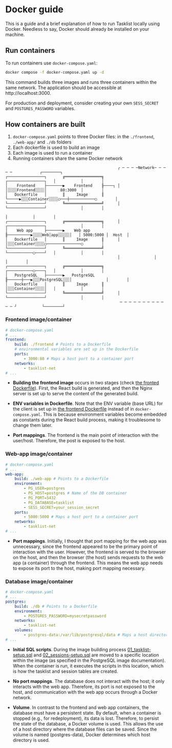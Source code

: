 # Docker guide

This is a guide and a brief explanation of how to run Tasklist locally using Docker. Needless to say, Docker should already be installed on your machine.

## Run containers

To run containers use `docker-compose.yaml`:

```bash
docker compose -f docker-compose.yaml up -d
```
This command builds three images and runs three containers within the same network. The application should be accessible at http://localhost:3000.

For production and deployment, consider creating your own `SESS_SECRET` and `POSTGRES_PASSWORD` variables.

## How containers are built

1. `docker-compose.yaml` points to three Docker files: in the `./frontend`, `./web-app/` and `./db` folders
1. Each dockerfile is used to build an image
1. Each image is used to run a container
1. Running containers share the same Docker network

```plain text
                                                 ╭ ─ ─ ─ ─Network─ ─ ─ ─ ─            ┌────────┐
┌────────────────┐       ╔════════════════╗          ┌────────────────┐   │           │        │
│    Frontend    ├───────▶    Frontend    ╟────┐ │   │░░░░Frontend░░░░│      80:3000  │        │
│   Dockerfile   │       ║     Image      ║    └─────▶░░░Container░░░░○───┼───────────○        │
└────────────────┘       ╚════════════════╝      │   └────────────────┘               │        │
                                                                          │           │        │
┌────────────────┐       ╔════════════════╗      │   ┌────────────────┐               │        │
│    Web app     ├───────▶    Web app     ╟──────────▶░░░░Web░app░░░░░│   │ 5000:5000 │  Host  │
│   Dockerfile   │       ║     Image      ║      │   │░░░Container░░░░○───────────────○        │
└────────────────┘       ╚════════════════╝          └───────────○────┘   │           │        │
                                                 │               │                    │        │
┌────────────────┐       ╔════════════════╗          ┌───────────○────┐   │           │        │
│   PostgreSQL   ├───────▶   PostgreSQL   ╟──────┼───▶░░░PostgreSQL░░░│               │        │
│   Dockerfile   │       ║     Image      ║          │░░░Container░░░░│   │           │        │
└────────────────┘       ╚════════════════╝      │   └────────────────┘               │        │
                                                  ─ ─ ─ ─ ─ ─ ─ ─ ─ ─ ─ ─ ╯           └────────┘     
```

### Frontend image/container

```yaml
# docker-compose.yaml
# ...
frontend:
    build: ./frontend # Points to a Dockerfile
    # environmental variables are set up in the Dockerfile
    ports:
        - 3000:80 # Maps a host port to a container port
    networks:
        - tasklist-net
# ...
```
- **Building the frontend image** occurs in two stages (check [the fronted Dockerfile](../frontend/Dockerfile)). First, the React build is generated, and then the Nginx server is set up to serve the content of the generated build.

- **ENV variables in Dockerfile**. Note that the ENV variable (base URL) for the client is set up in [the frontend Dockerfile](../frontend/Dockerfile) instead of in `docker-compose.yaml`. This is because environment variables become embedded as constants during the React build process, making it troublesome to change them later.

- **Port mappings**. The frontend is the main point of interaction with the user/host. Therefore, the post is exposed to the host. 

### Web-app image/container

```yaml
# docker-compose.yaml
# ...
web-app:
    build: ./web-app # Points to a Dockerfile
    environment:
        - PG_USER=postgres
        - PG_HOST=postgres # Name of the DB container
        - PG_PORT=5432
        - PG_DATABASE=tasklist
        - SESS_SECRET=your_session_secret
    ports:
        - 5000:5000 # Maps a host port to a container port
    networks:
        - tasklist-net
# ...
```

- **Port mappings**. Initially, I thought that port mapping for the web app was unnecessary, since the frontend appeared to be the primary point of interaction with the user. However, the frontend is served to the browser on the host, and then the browser (the host) sends requests to the web app (a container) through the frontend. This means the web app needs to expose its port to the host, making port mapping necessary.

### Database image/container

```yaml
# docker-compose.yaml
# ...
postgres:
    build: ./db # Points to a Dockerfile
    environment:
        - POSTGRES_PASSWORD=mysecretpassword
    networks:
        - tasklist-net
    volumes:
        - postgres-data:/var/lib/postgresql/data # Maps a host directory to a container directory and allows file sharing between them
# ...
```

- **Initial SQL scripts**. During the image building process [01_tasklist-setup.sql](../db/init-scripts/01_tasklist-setup.sql) and [02_sessions-setup.sql](../db/init-scripts/02_sessions-setup.sql) are moved to a specific location within the image (as specified in the PostgreSQL image documentation). When the container is run, it executes the scripts in this location, which is how the tasklist and session tables are created.

- **No port mappings**. The database does not interact with the host; it only interacts with the web app. Therefore, its port is not exposed to the host, and communication with the web app occurs through a Docker network.

- **Volume**. In contrast to the frontend and web app containers, the database must have a persistent state. By default, when a container is stopped (e.g., for redeployment), its data is lost. Therefore, to persist the state of the database, a Docker volume is used. This allows the use of a host directory where the database files can be saved. Since the volume is named (postgres-data), Docker determines which host directory is used.